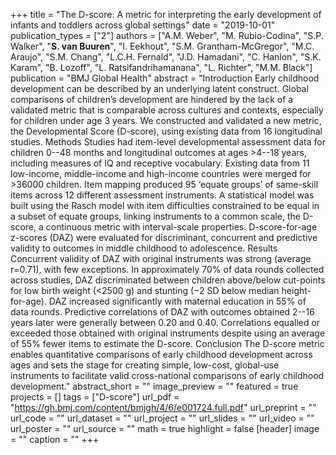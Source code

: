 +++
title = "The D-score: A metric for interpreting the early development of infants and toddlers across global settings"
date = "2019-10-01"
publication_types = ["2"]
authors = ["A.M. Weber", "M. Rubio-Codina", "S.P. Walker", "**S. van Buuren**", "I. Eekhout", "S.M. Grantham-McGregor", "M.C. Araujo", "S.M. Chang", "L.C.H. Fernald", "J.D. Hamadani", "C. Hanlon", "S.K. Karam", "B. Lozoff", "L. Ratsifandrihamanana", "L. Richter", "M.M. Black"]
publication = "BMJ Global Health"
abstract = "Introduction Early childhood development can be described by an underlying latent construct. Global comparisons of children’s development are hindered by the lack of a validated metric that is comparable across cultures and contexts, especially for children under age 3 years. We constructed and validated a new metric, the Developmental Score (D-score), using existing data from 16 longitudinal studies. Methods Studies had item-level developmental assessment data for children 0--48 months and longitudinal outcomes at ages >4--18 years, including measures of IQ and receptive vocabulary. Existing data from 11 low-income, middle-income and high-income countries were merged for >36000 children. Item mapping produced 95 ‘equate groups’ of same-skill items across 12 different assessment instruments. A statistical model was built using the Rasch model with item difficulties constrained to be equal in a subset of equate groups, linking instruments to a common scale, the D-score, a continuous metric with interval-scale properties. D-score-for-age z-scores (DAZ) were evaluated for discriminant, concurrent and predictive validity to outcomes in middle childhood to adolescence. Results Concurrent validity of DAZ with original instruments was strong (average r=0.71), with few exceptions. In approximately 70% of data rounds collected across studies, DAZ discriminated between children above/below cut-points for low birth weight (<2500 g) and stunting (−2 SD below median height-for-age). DAZ increased significantly with maternal education in 55% of data rounds. Predictive correlations of DAZ with outcomes obtained 2--16 years later were generally between 0.20 and 0.40. Correlations equalled or exceeded those obtained with original instruments despite using an average of 55% fewer items to estimate the D-score. Conclusion The D-score metric enables quantitative comparisons of early childhood development across ages and sets the stage for creating simple, low-cost, global-use instruments to facilitate valid cross-national comparisons of early childhood development."
abstract_short = ""
image_preview = ""
featured = true
projects = []
tags = ["D-score"]
url_pdf = "https://gh.bmj.com/content/bmjgh/4/6/e001724.full.pdf"
url_preprint = ""
url_code = ""
url_dataset = ""
url_project = ""
url_slides = ""
url_video = ""
url_poster = ""
url_source = ""
math = true
highlight = false
[header]
image = ""
caption = ""
+++
